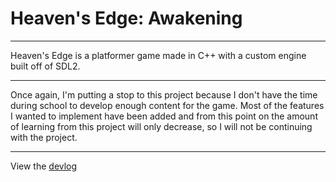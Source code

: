 # Heaven's Edge: Awakening

***

Heaven's Edge is a platformer game made in C++ with a custom engine built off of SDL2.

***

Once again, I'm putting a stop to this project because I don't have the time during school to develop enough content for the game. Most of the features I wanted to implement have been added and from this point on the amount of learning from this project will only decrease, so I will not be continuing with the project.

***

View the [devlog](devlog/list.md)
